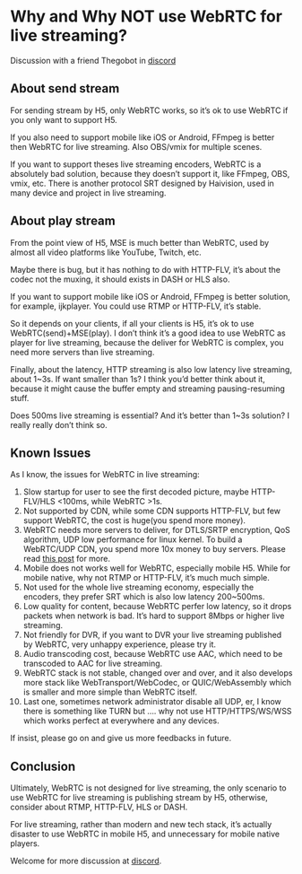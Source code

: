 # Why and Why NOT use WebRTC for live streaming?

Discussion with a friend Thegobot in [discord](https://discord.gg/yZ4BnPmHAd)

## About send stream

For sending stream by H5, only WebRTC works, so it’s ok to use WebRTC if you only want to support H5.

If you also need to support mobile like iOS or Android, FFmpeg is better then WebRTC for live streaming. Also OBS/vmix for multiple scenes.

If you want to support theses live streaming encoders, WebRTC is a absolutely bad solution, because they doesn’t support it, like FFmpeg, OBS, vmix, etc. There is another protocol SRT designed by Haivision, used in many device and project in live streaming.

## About play stream

From the point view of H5, MSE is much better than WebRTC, used by almost all video platforms like YouTube, Twitch, etc.

Maybe there is bug, but it has nothing to do with HTTP-FLV, it’s about the codec not the muxing, it should exists in DASH or HLS also.

If you want to support mobile like iOS or Android, FFmpeg is better solution, for example, ijkplayer. You could use RTMP or HTTP-FLV, it’s stable.

So it depends on your clients, if all your clients is H5, it’s ok to use WebRTC(send)+MSE(play). I don’t think it’s a good idea to use WebRTC as player for live streaming, because the deliver for WebRTC is complex, you need more servers than live streaming.

Finally, about the latency, HTTP streaming is also low latency live streaming, about 1~3s. If want smaller than 1s? I think you’d better think about it, because it might cause the buffer empty and streaming pausing-resuming stuff.

Does 500ms live streaming is essential? And it’s better than 1~3s solution? I really really don’t think so.

## Known Issues

As I know, the issues for WebRTC in live streaming:

1. Slow startup for user to see the first decoded picture, maybe HTTP-FLV/HLS <100ms, while WebRTC >1s.
1. Not supported by CDN, while some CDN supports HTTP-FLV, but few support WebRTC, the cost is huge(you spend more money).
1. WebRTC needs more servers to deliver, for DTLS/SRTP encryption, QoS algorithm, UDP low performance for linux kernel. To build a WebRTC/UDP CDN, you spend more 10x money to buy servers. Please read [this post](https://github.com/ossrs/srs/blob/develop/trunk/doc/PERFORMANCE.md#performance) for more.
1. Mobile does not works well for WebRTC, especially mobile H5. While for mobile native, why not RTMP or HTTP-FLV, it’s much much simple.
1. Not used for the whole live streaming economy, especially the encoders, they prefer SRT which is also low latency 200~500ms.
1. Low quality for content, because WebRTC perfer low latency, so it drops packets when network is bad. It’s hard to support 8Mbps or higher live streaming.
1. Not friendly for DVR, if you want to DVR your live streaming published by WebRTC, very unhappy experience, please try it.
1. Audio transcoding cost, because WebRTC use AAC, which need to be transcoded to AAC for live streaming.
1. WebRTC stack is not stable, changed over and over, and it also develops more stack like WebTransport/WebCodec, or QUIC/WebAssembly which is smaller and more simple than WebRTC itself.
1. Last one, sometimes network administrator disable all UDP, er, I know there is something like TURN but …. why not use HTTP/HTTPS/WS/WSS which works perfect at everywhere and any devices.

If insist, please go on and give us more feedbacks in future.

## Conclusion

Ultimately, WebRTC is not designed for live streaming, the only scenario to use WebRTC for live streaming is publishing stream by H5, otherwise, consider about RTMP, HTTP-FLV, HLS or DASH.

For live streaming, rather than modern and new tech stack, it’s actually disaster to use WebRTC in mobile H5, and unnecessary for mobile native players.

Welcome for more discussion at [discord](https://discord.gg/yZ4BnPmHAd).


